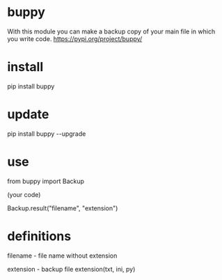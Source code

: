 # buppy
With this module you can make a backup copy of your main file in which you write code.
https://pypi.org/project/buppy/

# install
pip install buppy

# update
pip install buppy --upgrade

# use
from buppy import Backup

(your code)

Backup.result("filename", "extension")

# definitions
filename - file name without extension

extension - backup file extension(txt, ini, py)
